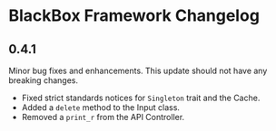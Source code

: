 # BlackBox Framework Changelog

## 0.4.1
Minor bug fixes and enhancements. This update should not have any breaking changes.

- Fixed strict standards notices for `Singleton` trait and the Cache.
- Added a `delete` method to the Input class.
- Removed a `print_r` from the API Controller.